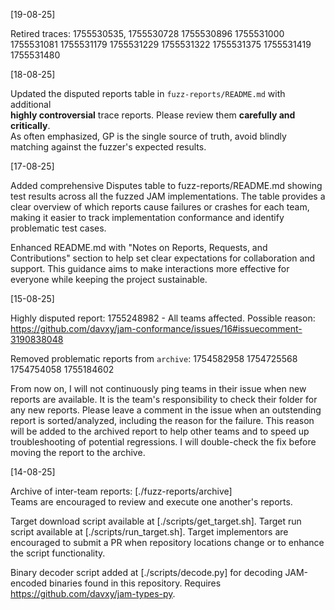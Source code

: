 [19-08-25]

Retired traces: 1755530535, 1755530728 1755530896 1755531000 1755531081
1755531179 1755531229 1755531322 1755531375 1755531419 1755531480

[18-08-25]

Updated the disputed reports table in `fuzz-reports/README.md` with additional  
**highly controversial** trace reports. Please review them **carefully and critically**.  
As often emphasized, GP is the single source of truth, avoid blindly matching against
the fuzzer's expected results.

[17-08-25]

Added comprehensive Disputes table to fuzz-reports/README.md showing test results
across all the fuzzed JAM implementations.
The table provides a clear overview of which reports cause failures or crashes for each team,
making it easier to track implementation conformance and identify problematic test cases.

Enhanced README.md with "Notes on Reports, Requests, and Contributions" section
to help set clear expectations for collaboration and support. This guidance aims
to make interactions more effective for everyone while keeping the project sustainable.

[15-08-25]

Highly disputed report: 1755248982 - All teams affected.
Possible reason: https://github.com/davxy/jam-conformance/issues/16#issuecomment-3190838048

Removed problematic reports from `archive`: 1754582958 1754725568 1754754058 1755184602

From now on, I will not continuously ping teams in their issue when new reports
are available. It is the team's responsibility to check their folder for any
new reports. Please leave a comment in the issue when an outstending report is
sorted/analyzed, including the reason for the failure. This reason will be added
to the archived report to help other teams and to speed up troubleshooting of
potential regressions. I will double-check the fix before moving the report to
the archive.

[14-08-25]

Archive of inter-team reports: [./fuzz-reports/archive]  
Teams are encouraged to review and execute one another's reports.

Target download script available at [./scripts/get_target.sh].
Target run script available at [./scripts/run_target.sh].
Target implementors are encouraged to submit a PR when repository locations
change or to enhance the script functionality.

Binary decoder script added at [./scripts/decode.py] for decoding JAM-encoded
binaries found in this repository. Requires https://github.com/davxy/jam-types-py.
